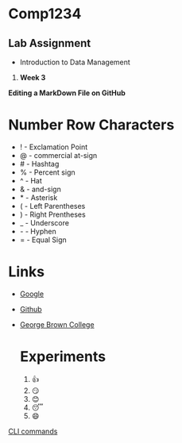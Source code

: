 # Comp1234
## Lab Assignment
* Introduction to Data Management
1. **Week 3**

  **Editing a MarkDown File on GitHub**

# Number Row Characters

* ! - Exclamation Point
* @ - commercial at-sign
* \# - Hashtag
* % - Percent sign
* ^ - Hat
* & - and-sign
* \* - Asterisk
* ( - Left Parentheses
* ) - Right Prentheses
* _ - Underscore
* \- - Hyphen
* = - Equal Sign

# Links
* [Google](Google.com)
* [Github](https://github.com/)
* [George Brown College](https://www.georgebrown.ca/)

  # Experiments
  1. :+1:
  2. :smirk:
  3. :blush:
  4. :sleeping:
  5. :smile:

[CLI commands](Docs/Cli.md)